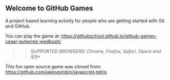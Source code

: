 ## Welcome to GitHub Games

A project based learning activity for people who are getting started with Git and GitHub.

You can play the game at: https://githubschool.github.io/github-games-cesar-gutierrez-wedbush/

> > _*SUPPORTED BROWSERS*: Chrome, Firefox, Safari, Opera and IE9+_

This fun open source game was cloned from: https://github.com/jakesgordon/javascript-tetris
